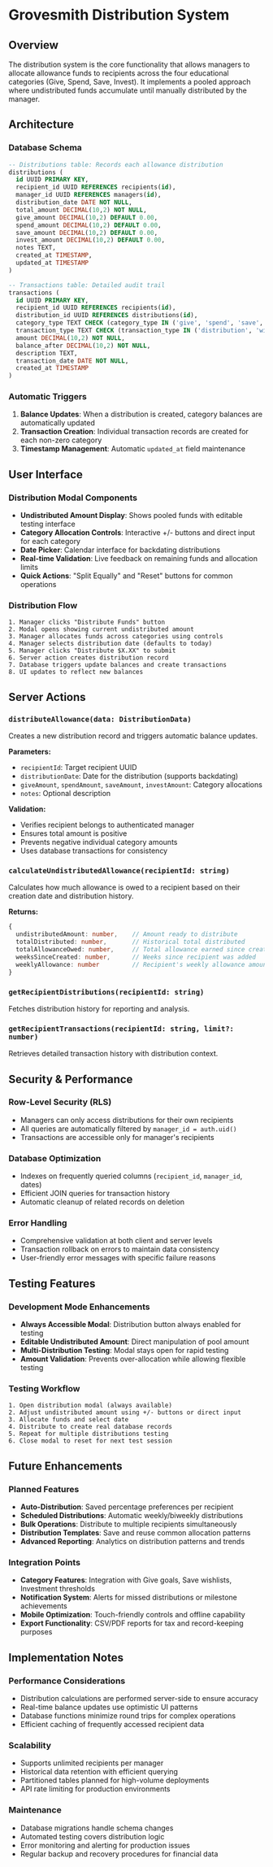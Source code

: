 # Grovesmith Distribution System

## Overview
The distribution system is the core functionality that allows managers to allocate allowance funds to recipients across the four educational categories (Give, Spend, Save, Invest). It implements a pooled approach where undistributed funds accumulate until manually distributed by the manager.

## Architecture

### Database Schema
```sql
-- Distributions table: Records each allowance distribution
distributions (
  id UUID PRIMARY KEY,
  recipient_id UUID REFERENCES recipients(id),
  manager_id UUID REFERENCES managers(id),
  distribution_date DATE NOT NULL,
  total_amount DECIMAL(10,2) NOT NULL,
  give_amount DECIMAL(10,2) DEFAULT 0.00,
  spend_amount DECIMAL(10,2) DEFAULT 0.00,
  save_amount DECIMAL(10,2) DEFAULT 0.00,
  invest_amount DECIMAL(10,2) DEFAULT 0.00,
  notes TEXT,
  created_at TIMESTAMP,
  updated_at TIMESTAMP
)

-- Transactions table: Detailed audit trail
transactions (
  id UUID PRIMARY KEY,
  recipient_id UUID REFERENCES recipients(id),
  distribution_id UUID REFERENCES distributions(id),
  category_type TEXT CHECK (category_type IN ('give', 'spend', 'save', 'invest')),
  transaction_type TEXT CHECK (transaction_type IN ('distribution', 'withdrawal', 'dividend', 'bonus')),
  amount DECIMAL(10,2) NOT NULL,
  balance_after DECIMAL(10,2) NOT NULL,
  description TEXT,
  transaction_date DATE NOT NULL,
  created_at TIMESTAMP
)
```

### Automatic Triggers
1. **Balance Updates**: When a distribution is created, category balances are automatically updated
2. **Transaction Creation**: Individual transaction records are created for each non-zero category
3. **Timestamp Management**: Automatic `updated_at` field maintenance

## User Interface

### Distribution Modal Components
- **Undistributed Amount Display**: Shows pooled funds with editable testing interface
- **Category Allocation Controls**: Interactive +/- buttons and direct input for each category
- **Date Picker**: Calendar interface for backdating distributions
- **Real-time Validation**: Live feedback on remaining funds and allocation limits
- **Quick Actions**: "Split Equally" and "Reset" buttons for common operations

### Distribution Flow
```
1. Manager clicks "Distribute Funds" button
2. Modal opens showing current undistributed amount
3. Manager allocates funds across categories using controls
4. Manager selects distribution date (defaults to today)
5. Manager clicks "Distribute $X.XX" to submit
6. Server action creates distribution record
7. Database triggers update balances and create transactions
8. UI updates to reflect new balances
```

## Server Actions

### `distributeAllowance(data: DistributionData)`
Creates a new distribution record and triggers automatic balance updates.

**Parameters:**
- `recipientId`: Target recipient UUID
- `distributionDate`: Date for the distribution (supports backdating)
- `giveAmount`, `spendAmount`, `saveAmount`, `investAmount`: Category allocations
- `notes`: Optional description

**Validation:**
- Verifies recipient belongs to authenticated manager
- Ensures total amount is positive
- Prevents negative individual category amounts
- Uses database transactions for consistency

### `calculateUndistributedAllowance(recipientId: string)`
Calculates how much allowance is owed to a recipient based on their creation date and distribution history.

**Returns:**
```typescript
{
  undistributedAmount: number,    // Amount ready to distribute
  totalDistributed: number,       // Historical total distributed
  totalAllowanceOwed: number,     // Total allowance earned since creation
  weeksSinceCreated: number,      // Weeks since recipient was added
  weeklyAllowance: number         // Recipient's weekly allowance amount
}
```

### `getRecipientDistributions(recipientId: string)`
Fetches distribution history for reporting and analysis.

### `getRecipientTransactions(recipientId: string, limit?: number)`
Retrieves detailed transaction history with distribution context.

## Security & Performance

### Row-Level Security (RLS)
- Managers can only access distributions for their own recipients
- All queries are automatically filtered by `manager_id = auth.uid()`
- Transactions are accessible only for manager's recipients

### Database Optimization
- Indexes on frequently queried columns (`recipient_id`, `manager_id`, dates)
- Efficient JOIN queries for transaction history
- Automatic cleanup of related records on deletion

### Error Handling
- Comprehensive validation at both client and server levels
- Transaction rollback on errors to maintain data consistency
- User-friendly error messages with specific failure reasons

## Testing Features

### Development Mode Enhancements
- **Always Accessible Modal**: Distribution button always enabled for testing
- **Editable Undistributed Amount**: Direct manipulation of pool amount
- **Multi-Distribution Testing**: Modal stays open for rapid testing
- **Amount Validation**: Prevents over-allocation while allowing flexible testing

### Testing Workflow
```
1. Open distribution modal (always available)
2. Adjust undistributed amount using +/- buttons or direct input
3. Allocate funds and select date
4. Distribute to create real database records
5. Repeat for multiple distributions testing
6. Close modal to reset for next test session
```

## Future Enhancements

### Planned Features
- **Auto-Distribution**: Saved percentage preferences per recipient
- **Scheduled Distributions**: Automatic weekly/biweekly distributions
- **Bulk Operations**: Distribute to multiple recipients simultaneously
- **Distribution Templates**: Save and reuse common allocation patterns
- **Advanced Reporting**: Analytics on distribution patterns and trends

### Integration Points
- **Category Features**: Integration with Give goals, Save wishlists, Investment thresholds
- **Notification System**: Alerts for missed distributions or milestone achievements
- **Mobile Optimization**: Touch-friendly controls and offline capability
- **Export Functionality**: CSV/PDF reports for tax and record-keeping purposes

## Implementation Notes

### Performance Considerations
- Distribution calculations are performed server-side to ensure accuracy
- Real-time balance updates use optimistic UI patterns
- Database functions minimize round trips for complex operations
- Efficient caching of frequently accessed recipient data

### Scalability
- Supports unlimited recipients per manager
- Historical data retention with efficient querying
- Partitioned tables planned for high-volume deployments
- API rate limiting for production environments

### Maintenance
- Database migrations handle schema changes
- Automated testing covers distribution logic
- Error monitoring and alerting for production issues
- Regular backup and recovery procedures for financial data